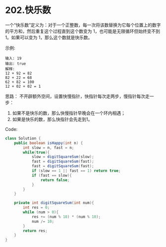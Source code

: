 # 202.快乐数
一个“快乐数”定义为：对于一个正整数，每一次将该数替换为它每个位置上的数字的平方和，然后重复这个过程直到这个数变为 1，也可能是无限循环但始终变不到 1。如果可以变为 1，那么这个数就是快乐数。

示例: 
```
输入: 19
输出: true
解释: 
12 + 92 = 82
82 + 22 = 68
62 + 82 = 100
12 + 02 + 02 = 1
```
思路：
不开辟额外空间，设置快慢指针，快指针每次走两步，慢指针每次走一步：
1. 如果不是快乐的数，那么快慢指针早晚会在一个环内相遇；
2. 如果是快乐的数，那么快指针会先走到1。

Code:
```java
class Solution {
    public boolean isHappy(int n) {
        int slow = n, fast = n;
        while(true){
            slow = digitSquareSum(slow);
            fast = digitSquareSum(fast);
            fast = digitSquareSum(fast);
            if (slow == 1 || fast == 1) return true;
            if (fast == slow){
                return false;
            }
        }
    }

    private int digitSquareSum(int num){
        int res = 0;
        while (num > 0){
            res += (num % 10) * (num % 10);
            num /= 10;
        }
        return res;
    }
}
```